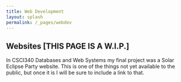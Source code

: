 ```yaml
---
title: Web Development
layout: splash
permalink: /_pages/webdev
---
```


## Websites [THIS PAGE IS A W.I.P.]

In CSCI340 Databases and Web Systems my final project was a Solar Eclipse Party website.
This is one of the things not yet available to the public, but once it is I will be sure to include a link to that.
